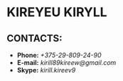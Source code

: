 # KIREYEU KIRYLL

## CONTACTS:
* **Phone:** _+375-29-809-24-90_
* **E-mail:** _kirill89kireew@gmail.com_
* **Skype:** _kirill.kireev9_